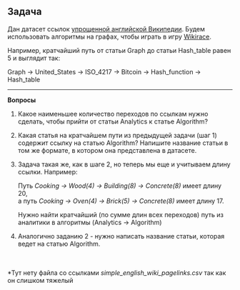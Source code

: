 ## Задача
Дан датасет ссылок [упрощенной английской Википедии](https://simple.wikipedia.org/wiki/Main_Page). Будем использовать алгоритмы на графах, чтобы играть в игру [Wikirace](https://en.wikipedia.org/wiki/Wikipedia:Wiki_Game).

Например, кратчайший путь от статьи Graph до статьи Hash_table равен 5 и выглядит так:

Graph -> United_States -> ISO_4217 -> Bitcoin -> Hash_function -> Hash_table
___

**Вопросы**
1. Какое наименьшее количество переходов по ссылкам нужно сделать, чтобы прийти от статьи Analytics к статье Algorithm?
2. Какая статья на кратчайшем пути из предыдущей задачи (шаг 1) содержит ссылку на статью Algorithm? Напишите название статьи в том же формате, в котором она представлена в датасете.
3. Задача такая же, как в шаге 2, но теперь мы еще и учитываем длину ссылки. Например:

    Путь _Cooking -> Wood(4) -> Building(8) -> Concrete(8)_ имеет длину 20,  
    а путь _Cooking -> Oven(4) -> Brick(5) -> Concrete(8)_ имеет длину 17.

    Нужно найти кратчайший (по сумме длин всех переходов) путь из аналитики в алгоритмы (Analytics -> Algorithm)
4. Аналогично заданию 2 - нужно написать название статьи, которая ведет на статью Algorithm.

\
\
*Тут нету файла со ссылками _simple_english_wiki_pagelinks.csv_ так как он слишком тяжелый
